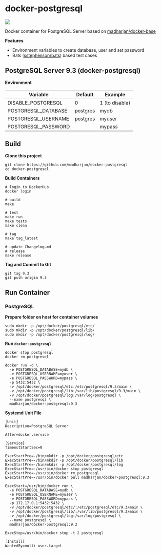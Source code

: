 # docker-postgresql

[![](https://images.microbadger.com/badges/version/madharjan/docker-postgresql.svg)](http://microbadger.com/images/madharjan/docker-postgresql "Get your own version badge on microbadger.com")

Docker container for PostgreSQL Server based on [madharjan/docker-base](https://github.com/madharjan/docker-base/)

**Features**
* Environment variables to create database, user and set password
* Bats ([sstephenson/bats](https://github.com/sstephenson/bats/)) based test cases

## PostgreSQL Server 9.3 (docker-postgresql)

**Environment**

| Variable             | Default      | Example        |
|----------------------|--------------|----------------|
| DISABLE_POSTGRESQL   | 0            | 1 (to disable) |
| POSTGRESQL_DATABASE  | postgres     | mydb           |
| POSTGRESQL_USERNAME  | postgres     | myuser         |
| POSTGRESQL_PASSWORD  |              | mypass         |

## Build

**Clone this project**
```
git clone https://github.com/madharjan/docker-postgresql
cd docker-postgresql
```

**Build Containers**
```
# login to DockerHub
docker login

# build
make

# test
make run
make tests
make clean

# tag
make tag_latest

# update Changelog.md
# release
make release
```

**Tag and Commit to Git**
```
git tag 9.3
git push origin 9.3
```

## Run Container

### PostgreSQL

**Prepare folder on host for container volumes**
```
sudo mkdir -p /opt/docker/postgresql/etc/
sudo mkdir -p /opt/docker/postgresql/lib/
sudo mkdir -p /opt/docker/postgresql/log/
```

**Run `docker-postgresql`**
```
docker stop postgresql
docker rm postgresql

docker run -d \
  -e POSTGRESQL_DATABASE=mydb \
  -e POSTGRESQL_USERNAME=myuser \
  -e POSTGRESQL_PASSWORD=mypass \
  -p 5432:5432 \
  -v /opt/docker/postgresql/etc:/etc/postgresql/9.3/main \
  -v /opt/docker/postgresql/lib:/var/lib/postgresql/9.3/main \
  -v /opt/docker/postgresql/log:/var/log/postgresql \
  --name postgresql \
  madharjan/docker-postgresql:9.3
```

**Systemd Unit File**
```
[Unit]
Description=PostgreSQL Server

After=docker.service

[Service]
TimeoutStartSec=0

ExecStartPre=-/bin/mkdir -p /opt/docker/postgresql/etc
ExecStartPre=-/bin/mkdir -p /opt/docker/postgresql/lib
ExecStartPre=-/bin/mkdir -p /opt/docker/postgresql/log
ExecStartPre=-/usr/bin/docker stop postgresql
ExecStartPre=-/usr/bin/docker rm postgresql
ExecStartPre=-/usr/bin/docker pull madharjan/docker-postgresql:9.3

ExecStart=/usr/bin/docker run \
  -e POSTGRESQL_DATABASE=mydb \
  -e POSTGRESQL_USERNAME=myuser \
  -e POSTGRESQL_PASSWORD=mypass \
  -p 172.17.0.1:5432:5432 \
  -v /opt/docker/postgresql/etc/:/etc/postgresql/etc/9.3/main \
  -v /opt/docker/postgresql/lib/:/var/lib/postgresql/9.3/main \
  -v /opt/docker/postgresql/log:/var/log/postgresql \
  --name postgresql \
  madharjan/docker-postgresql:9.3

ExecStop=/usr/bin/docker stop -t 2 postgresql

[Install]
WantedBy=multi-user.target
```
